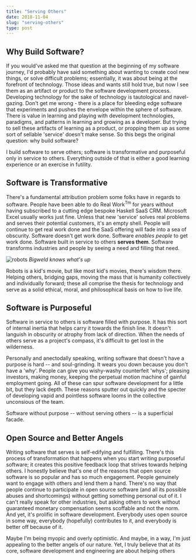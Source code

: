 ```yaml
---
title: "Serving Others"
date: 2018-11-04
slug: "serving-others"
type: post
---
```


## Why Build Software?

If you would've asked me that question at the beginning of my software journey, I'd probably have said something about wanting to create cool new things, or solve difficult problems; essentially, it was about being at the forefront of technology. Those ideas and wants still hold true, but now I see them as an artifact or product to the software development process. Developing technology for the sake of technology is tautological and navel-gazing. Don't get me wrong - there is a place for bleeding edge software that experiments and pushes the envelope within the sphere of software. There is value in learning and playing with development technologies, paradigms, and patterns in learning and growing as a developer. But trying to sell these artifacts of learning as a product, or propping them up as some sort of sellable 'service' doesn't make sense. So this begs the original question: why build software?

I build software to serve others; software is transformative and purposeful only in service to others. Everything outside of that is either a good learning experience or an exercise in futility.

## Software is Transformative

There's a fundamental attribution problem some folks have in regards to software. People have been able to do Real Work<sup>Tm</sup> for years without having subscribed to a cutting edge bespoke Haskell SaaS CRM. Microsoft Excel usually works just fine. Unless that new 'service' solves real problems and serves their potential customers, it's an empty shell. People will continue to get real work done and the SaaS offering will fade into a sea of obscurity. Software doesn't get work done. Software _enables people_ to get work done. Software built in service to others **serves them**. Software transforms industries and people by seeing a need and filling that need. 

![robots][bigweld]  *Bigweld knows what's up*

Robots is a kid's movie, but like most kid's movies, there's wisdom there. Helping others, bridging gaps, moving the mass that is humanity collectively and individually forward; these all comprise the thesis for technology and serve as a solid ethical, moral, and philosophical basis on how to live life.

## Software is Purposeful

Software in service to others is software filled with purpose. It has this sort of internal inertia that helps carry it towards the finish line. It doesn't languish in obscurity or atrophy from lack of direction. When the needs of others serve as a project's compass, it's difficult to get lost in the wilderness. 

Personally and anectodally speaking, writing software that doesn't have a purpose is hard -- and soul-grinding. It wears you down because you don't have a 'why'. People can give you wishy-washy counterfeit 'whys'; pleasing investors, making money, keeping the perpetual motion machine of gainful employment going. All of these can spur software development for a little bit, but they lack depth. These reasons sputter out quickly and the specter of developing vapid and pointless software looms in the collective unconsious of the team. 

Software without purpose -- without serving others -- is a superficial facade.

## Open Source and Better Angels

Writing software that serves is self-edifying and fulfilling. There's this process of transformation that happens when you start writing purposeful software; it creates this positive feedback loop that strives towards helping others. I honestly believe that's one of the reasons that open source software is so popular and has so much engagement. People genuinely want to engage with others and lend them a hand. There's no way that people continue to participate in open source software (and all its possible abuses and shortcomings) without getting something personal out of it. I can't really speak for other industries, but asking others to work without guaranteed monetary compensation seems scoffable and not the norm. And yet, it's prolific in software development. Everybody uses open source in some way, everybody (hopefully) contributes to it, and everybody is better off because of it.

Maybe I'm being myopic and overly optimistic. And maybe, in a way, I'm just appealing to the better angels of our nature. Yet, I truly believe that at its core, software development and engineering are about helping others

[bigweld]: /images/bigweld.jpg
